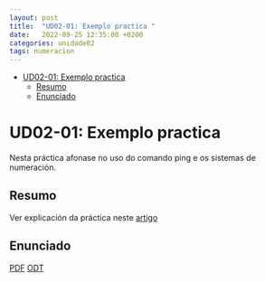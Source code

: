 ```yaml
---
layout: post
title:  "UD02-01: Exemplo practica "
date:   2022-09-25 12:35:00 +0200
categories: unidade02
tags: numeracion 
---
```

- [UD02-01: Exemplo practica](#ud02-01-exemplo-practica)
  - [Resumo](#resumo)
  - [Enunciado](#enunciado)

# UD02-01: Exemplo practica 

Nesta práctica afonase no uso do comando ping e os sistemas de numeración. 
## Resumo 
Ver explicación da práctica neste [artigo](https://www.redeszone.net/2017/11/19/asi-puedes-ping-equipo-ip-octal-hexadecimal-e-incluso-numero-entero/)

## Enunciado 
[PDF]({{site.baseurl}}/unidade01/t01.pdf)
[ODT]({{site.baseurl}}unidade01/t01.odt)
